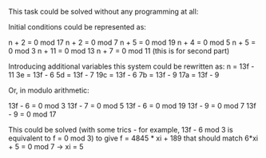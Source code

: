 This task could be solved without any programming at all:

Initial conditions could be represented as:

n + 2 = 0 mod 17
n + 2 = 0 mod 7
n + 5 = 0 mod 19
n + 4 = 0 mod 5
n + 5 = 0 mod 3
n + 11 = 0 mod 13
n + 7 = 0 mod 11 (this is for second part)

Introducing additional variables this system could be rewritten as:
n = 13f - 11
3e = 13f - 6
5d = 13f - 7
19c = 13f - 6
7b = 13f - 9
17a = 13f - 9

Or, in modulo arithmetic:

13f - 6 = 0 mod 3
13f - 7 = 0 mod 5
13f - 6 = 0 mod 19
13f - 9 = 0 mod 7
13f - 9 = 0 mod 17

This could be solved (with some trics - for example, 13f - 6 mod 3 is equivalent to f = 0 mod 3) to give
f = 4845 * xi + 189
that should match 6*xi + 5 = 0 mod 7 -> xi = 5